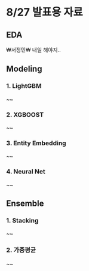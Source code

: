 # 8/27 발표용 자료

## EDA
₩서정민₩
내일 해야지..



## Modeling
### 1. LightGBM
~~
### 2. XGBOOST
~~
### 3. Entity Embedding
~~
### 4. Neural Net
~~
## Ensemble
### 1. Stacking
~~
### 2. 가중평균
~~
